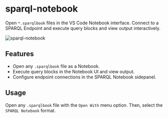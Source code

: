 # sparql-notebook

Open `*.sparqlbook` files in the VS Code Notebook interface. Connect to a SPARQL Endpoint and execute query blocks and view output interactively.

![sparql-notebook](https://user-images.githubusercontent.com/8033981/156758683-efb1cf97-a01d-47b7-b03c-4e94a731c9ea.gif)

## Features

- Open any `.sparqlbook` file as a Notebook.
- Execute query blocks in the Notebook UI and view output.
- Configure endpoint connections in the SPARQL Notebook sidepanel.

## Usage

Open any `.sparqlbook` file with the `Open With` menu option. Then, select the `SPARQL Notebook` format.
